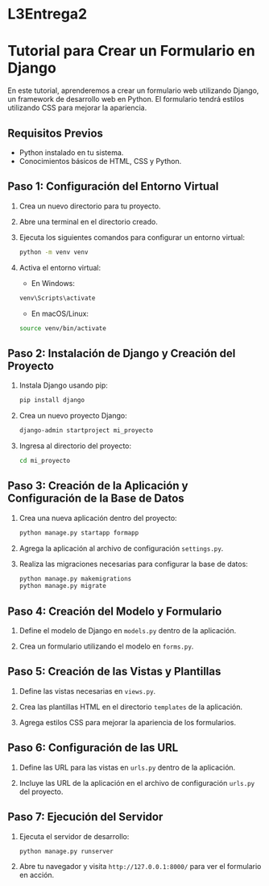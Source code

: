 # L3Entrega2


# Tutorial para Crear un Formulario en Django

En este tutorial, aprenderemos a crear un formulario web utilizando Django, un framework de desarrollo web en Python. El formulario tendrá estilos utilizando CSS para mejorar la apariencia.

## Requisitos Previos

- Python instalado en tu sistema.
- Conocimientos básicos de HTML, CSS y Python.

## Paso 1: Configuración del Entorno Virtual

1. Crea un nuevo directorio para tu proyecto.
2. Abre una terminal en el directorio creado.
3. Ejecuta los siguientes comandos para configurar un entorno virtual:

    ```bash
    python -m venv venv
    ```

4. Activa el entorno virtual:

    - En Windows:

    ```bash
    venv\Scripts\activate
    ```

    - En macOS/Linux:

    ```bash
    source venv/bin/activate
    ```

## Paso 2: Instalación de Django y Creación del Proyecto

1. Instala Django usando pip:

    ```bash
    pip install django
    ```

2. Crea un nuevo proyecto Django:

    ```bash
    django-admin startproject mi_proyecto
    ```

3. Ingresa al directorio del proyecto:

    ```bash
    cd mi_proyecto
    ```

## Paso 3: Creación de la Aplicación y Configuración de la Base de Datos

1. Crea una nueva aplicación dentro del proyecto:

    ```bash
    python manage.py startapp formapp
    ```

2. Agrega la aplicación al archivo de configuración `settings.py`.

3. Realiza las migraciones necesarias para configurar la base de datos:

    ```bash
    python manage.py makemigrations
    python manage.py migrate
    ```

## Paso 4: Creación del Modelo y Formulario

1. Define el modelo de Django en `models.py` dentro de la aplicación.

2. Crea un formulario utilizando el modelo en `forms.py`.

## Paso 5: Creación de las Vistas y Plantillas

1. Define las vistas necesarias en `views.py`.

2. Crea las plantillas HTML en el directorio `templates` de la aplicación.

3. Agrega estilos CSS para mejorar la apariencia de los formularios.

## Paso 6: Configuración de las URL

1. Define las URL para las vistas en `urls.py` dentro de la aplicación.

2. Incluye las URL de la aplicación en el archivo de configuración `urls.py` del proyecto.

## Paso 7: Ejecución del Servidor

1. Ejecuta el servidor de desarrollo:

    ```bash
    python manage.py runserver
    ```

2. Abre tu navegador y visita `http://127.0.0.1:8000/` para ver el formulario en acción.

